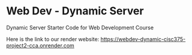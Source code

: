 # Web Dev - Dynamic Server
Dynamic Server Starter Code for Web Development Course

Here is the link to our render website: https://webdev-dynamic-cisc375-project2-cca.onrender.com
